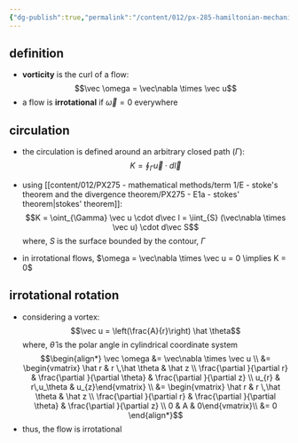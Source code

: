 ```yaml
---
{"dg-publish":true,"permalink":"/content/012/px-285-hamiltonian-mechanics-and-fluid-dynamics/px-285-k1-vorticity/","noteIcon":"1","created":"2025-02-13T14:16:13.843+00:00","updated":"2025-02-13T14:28:00.181+00:00"}
---
```


## definition
- **vorticity** is the curl of a flow:
$$\vec \omega = \vec\nabla \times \vec u$$
- a flow is **irrotational** if $\vec\omega = 0$ everywhere
## circulation
- the circulation is defined around an arbitrary closed path $(\Gamma):$
$$K = \oint_{\Gamma} \vec u \cdot d\vec l$$
- using [[content/012/PX275 - mathematical methods/term 1/E - stoke's theorem and the divergence theorem/PX275 - E1a - stokes' theorem\|stokes' theorem]]:
$$K = \oint_{\Gamma} \vec u \cdot d\vec l = \iint_{S} (\vec\nabla \times \vec u) \cdot d\vec S$$
	where, $S$ is the surface bounded by the contour, $\Gamma$

- in irrotational flows, $\omega = \vec\nabla \times \vec u = 0 \implies K = 0$
## irrotational rotation
- considering a vortex:
$$\vec u = \left(\frac{A}{r}\right) \hat \theta$$
	where, $\hat\theta$ is the polar angle in cylindrical coordinate system
$$\begin{align*}
\vec \omega &= \vec\nabla \times \vec u \\
&= \begin{vmatrix} \hat r & r \,\hat \theta  &  \hat z \\ \frac{\partial }{\partial r} & \frac{\partial }{\partial \theta}  & \frac{\partial }{\partial z} \\ u_{r} & r\,u_\theta & u_{z}\end{vmatrix} \\
&= \begin{vmatrix} \hat r & r \,\hat \theta  &  \hat z \\ \frac{\partial }{\partial r} & \frac{\partial }{\partial \theta}  & \frac{\partial }{\partial z} \\ 0 & A & 0\end{vmatrix}\\
&= 0
\end{align*}$$
- thus, the flow is irrotational
